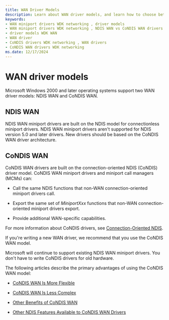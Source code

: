 ```yaml
---
title: WAN Driver Models
description: Learn about WAN driver models, and learn how to choose between NDIS WAN and CoNDIS WAN.
keywords:
- WAN miniport drivers WDK networking , driver models
- WAN miniport drivers WDK networking , NDIS WAN vs CoNDIS WAN drivers
- driver models WDK WAN
- WAN driver
- CoNDIS drivers WDK networking , WAN drivers
- CoNDIS WAN drivers WDK networking
ms.date: 12/17/2024
---
```


# WAN driver models

Microsoft Windows 2000 and later operating systems support two WAN driver models: NDIS WAN and CoNDIS WAN.

## NDIS WAN

NDIS WAN miniport drivers are built on the NDIS model for connectionless miniport drivers. NDIS WAN miniport drivers aren't supported for NDIS version 5.0 and later drivers. New drivers should be based on the CoNDIS WAN driver architecture.

## CoNDIS WAN

CoNDIS WAN drivers are built on the connection-oriented NDIS (CoNDIS) driver model. CoNDIS WAN miniport drivers and miniport call managers (MCMs) can:

- Call the same NDIS functions that non-WAN connection-oriented miniport drivers call.

- Export the same set of *MiniportXxx* functions that non-WAN connection-oriented miniport drivers export.

- Provide additional WAN-specific capabilities.

For more information about CoNDIS drivers, see [Connection-Oriented NDIS](connection-oriented-ndis.md).

If you're writing a new WAN driver, we recommend that you use the CoNDIS WAN model.

Microsoft will continue to support existing NDIS WAN miniport drivers. You don't have to write CoNDIS drivers for old hardware.

The following articles describe the primary advantages of using the CoNDIS WAN model:

- [CoNDIS WAN Is More Flexible](condis-wan-is-more-flexible.md)

- [CoNDIS WAN Is Less Complex](condis-wan-is-less-complex.md)

- [Other Benefits of CoNDIS WAN](other-benefits-of-condis-wan.md)

- [Other NDIS Features Available to CoNDIS WAN Drivers](other-ndis-features-available-to-condis-wan-drivers.md)

